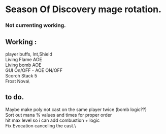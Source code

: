 # Season Of Discovery mage rotation.

### Not currenting working.

## Working : 

player buffs, Int,Shield\
Living Flame AOE\
Living bomb AOE\
GUI On/OFF - AOE ON/OFF\
Scorch Stack 5\
Frost Nova\

## to do.
Maybe make poly not cast on the same player twice (bomb logic??)\
Sort out mana % values and times for proper order\
hit max level so i can add combustion + logic\
Fix Evocation canceling the cast.\

